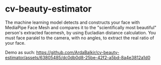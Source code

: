 # cv-beauty-estimator
The machine learning model detects and constructs your face with MediaPipe Face Mesh and compares it to the "scientifically most beautiful" person's extracted facemesh, by using Eucladian distance calculation. You must face paralel to the camera, with no angles, to extract the real ratio of your face.

Demo as such:
https://github.com/ArdaBalkir/cv-beauty-estimator/assets/63805485/dc0db0d8-25be-42f2-a5bd-8a4e3812a1d0

